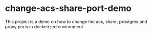 # change-acs-share-port-demo
This project is a demo on how to change the acs, share, prostgres and proxy ports in dockerized environment
